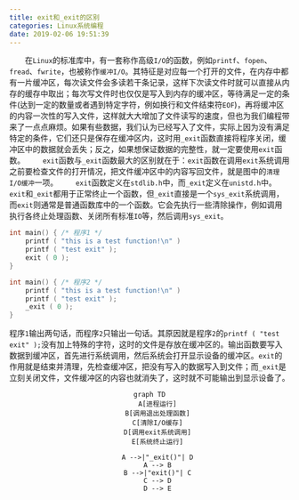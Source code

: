 ```yaml
---
title: exit和_exit的区别
categories: Linux系统编程
date: 2019-02-06 19:51:39
---
```

&emsp;&emsp;在`Linux`的标准库中，有一套称作高级`I/O`的函数，例如`printf`、`fopen`、`fread`、`fwrite`，也被称作`缓冲I/O`。其特征是对应每一个打开的文件，在内存中都有一片缓冲区，每次读文件会多读若干条记录，这样下次读文件时就可以直接从内存的缓存中取出；每次写文件时也仅仅是写入到内存的缓冲区，等待满足一定的条件(达到一定的数量或者遇到特定字符，例如换行和文件结束符`EOF`)，再将缓冲区的内容一次性的写入文件，这样就大大增加了文件读写的速度，但也为我们编程带来了一点点麻烦。如果有些数据，我们认为已经写入了文件，实际上因为没有满足特定的条件，它们还只是保存在缓冲区内，这时用`_exit`函数直接将程序关闭，缓冲区中的数据就会丢失；反之，如果想保证数据的完整性，就一定要使用`exit`函数。<!--more-->
&emsp;&emsp;`exit`函数与`_exit`函数最大的区别就在于：`exit`函数在调用`exit`系统调用之前要检查文件的打开情况，把文件缓冲区中的内容写回文件，就是图中的`清理I/O缓冲`一项。
&emsp;&emsp;`exit`函数定义在`stdlib.h`中，而`_exit`定义在`unistd.h`中。`exit`和`_exit`都用于正常终止一个函数，但`_exit`直接是一个`sys_exit`系统调用，而`exit`则通常是普通函数库中的一个函数。它会先执行一些清除操作，例如调用执行各终止处理函数、关闭所有标准`IO`等，然后调用`sys_exit`。

``` cpp
int main() { /* 程序1 */
    printf ( "this is a test function!\n" )
    printf ( "test exit" );
    exit ( 0 );
}

int main() { /* 程序2 */
    printf ( "this is a test function!\n" )
    printf ( "test exit" );
    _exit ( 0 );
}
```

程序`1`输出两句话，而程序`2`只输出一句话。其原因就是程序`2`的`printf ( "test exit" );`没有加上特殊的字符，这时的文件是存放在缓冲区的。输出函数要写入数据到缓冲区，首先进行系统调用，然后系统会打开显示设备的缓冲区。`exit`的作用就是结束并清理，先检查缓冲区，把没有写入的数据写入到文件；而`_exit`是立刻关闭文件，文件缓冲区的内容也就消失了，这时就不可能输出到显示设备了。

<div align="center">

``` mermaid
graph TD
    A[进程运行]
    B[调用退出处理函数]
    C[清除I/O缓存]
    D[调用exit系统调用]
    E[系统终止运行]

    A -->|"_exit()"| D
    A --> B
    B -->|"exit()"| C
    C --> D
    D --> E
```

</div>